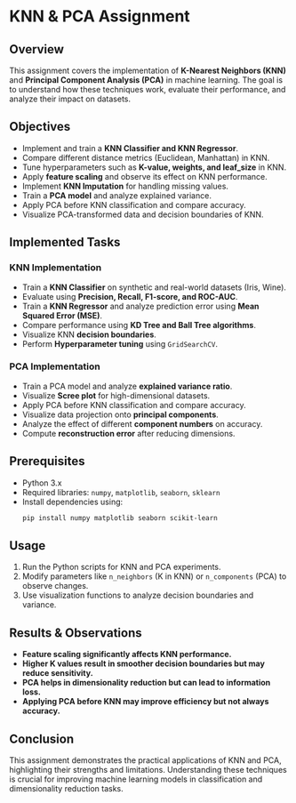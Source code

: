# KNN & PCA Assignment

## Overview
This assignment covers the implementation of **K-Nearest Neighbors (KNN)** and **Principal Component Analysis (PCA)** in machine learning. The goal is to understand how these techniques work, evaluate their performance, and analyze their impact on datasets.

## Objectives
- Implement and train a **KNN Classifier and KNN Regressor**.
- Compare different distance metrics (Euclidean, Manhattan) in KNN.
- Tune hyperparameters such as **K-value, weights, and leaf_size** in KNN.
- Apply **feature scaling** and observe its effect on KNN performance.
- Implement **KNN Imputation** for handling missing values.
- Train a **PCA model** and analyze explained variance.
- Apply PCA before KNN classification and compare accuracy.
- Visualize PCA-transformed data and decision boundaries of KNN.

## Implemented Tasks
### KNN Implementation
- Train a **KNN Classifier** on synthetic and real-world datasets (Iris, Wine).
- Evaluate using **Precision, Recall, F1-score, and ROC-AUC**.
- Train a **KNN Regressor** and analyze prediction error using **Mean Squared Error (MSE)**.
- Compare performance using **KD Tree and Ball Tree algorithms**.
- Visualize KNN **decision boundaries**.
- Perform **Hyperparameter tuning** using `GridSearchCV`.

### PCA Implementation
- Train a PCA model and analyze **explained variance ratio**.
- Visualize **Scree plot** for high-dimensional datasets.
- Apply PCA before KNN classification and compare accuracy.
- Visualize data projection onto **principal components**.
- Analyze the effect of different **component numbers** on accuracy.
- Compute **reconstruction error** after reducing dimensions.

## Prerequisites
- Python 3.x
- Required libraries: `numpy`, `matplotlib`, `seaborn`, `sklearn`
- Install dependencies using:
  ```bash
  pip install numpy matplotlib seaborn scikit-learn
  ```

## Usage
1. Run the Python scripts for KNN and PCA experiments.
2. Modify parameters like `n_neighbors` (K in KNN) or `n_components` (PCA) to observe changes.
3. Use visualization functions to analyze decision boundaries and variance.

## Results & Observations
- **Feature scaling significantly affects KNN performance.**
- **Higher K values result in smoother decision boundaries but may reduce sensitivity.**
- **PCA helps in dimensionality reduction but can lead to information loss.**
- **Applying PCA before KNN may improve efficiency but not always accuracy.**

## Conclusion
This assignment demonstrates the practical applications of KNN and PCA, highlighting their strengths and limitations. Understanding these techniques is crucial for improving machine learning models in classification and dimensionality reduction tasks.


